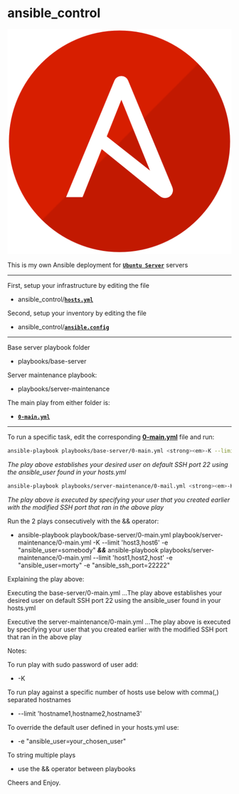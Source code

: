 # ansible_control

![alt text](https://github.com/ansible/logos/blob/main/vscode-ansible-logo/vscode-ansible.png "Logo Title Text 1")

This is my own Ansible deployment for <strong><ins>`Ubuntu Server`</ins></strong> servers

---

First, setup your infrastructure by editing the file

  * ansible_control/<strong><ins>`hosts.yml`</ins></strong>

Second, setup your inventory by editing the file
  
  * ansible_control/<strong><ins>`ansible.config`</ins></strong>

---

Base server playbook folder
  * playbooks/base-server

Server maintenance playbook:
  * playbooks/server-maintenance

The main play from either folder is:
  * <strong><ins>`0-main.yml`</ins></strong>

---

To run a specific task, edit the corresponding <strong><ins>0-main.yml</ins></strong> file and run:

```bash
ansible-playbook playbooks/base-server/0-main.yml <strong><em>-K --limit 'web5b,web7' -e "ansible_user=old_user"</em></strong>
```

<em>The play above establishes your desired user on default SSH port 22 using the ansible_user found in your hosts.yml</em>
  
```bash
ansible-playbook playbooks/server-maintenance/0-mail.yml <strong><em>-K --limit 'host1,host2,host3' -e "ansible_user=new_user"</em></strong>
```

<em>The play above is executed by specifying your user that you created earlier with the modified SSH port that ran in the above play</em>

Run the 2 plays consecutively with the && operator:

  * ansible-playbook playbook/base-server/0-main.yml playbook/server-maintenance/0-main.yml -K --limit 'host3,host6' -e "ansible_user=somebody" <strong><em>&&</em></strong> ansible-playbook playbooks/server-maintenance/0-main.yml --limit 'host1,host2,host' -e "ansible_user=morty" -e "ansible_ssh_port=22222"

Explaining the play above:

Executing the base-server/0-main.yml
...The play above establishes your desired user on default SSH port 22 using the ansible_user found in your hosts.yml

Executive the server-maintenance/0-main.yml
...The play above is executed by specifying your user that you created earlier with the modified SSH port that ran in the above play

Notes: 

To run play with sudo password of user add:
  * -K

To run play against a specific number of hosts use below  with comma(,) separated  hostnames
  * --limit 'hostname1,hostname2,hostname3'

To override the default user defined in your hosts.yml use:
  * -e "ansible_user=your_chosen_user"

To string multiple plays
  * use the && operator between playbooks

Cheers and Enjoy.
